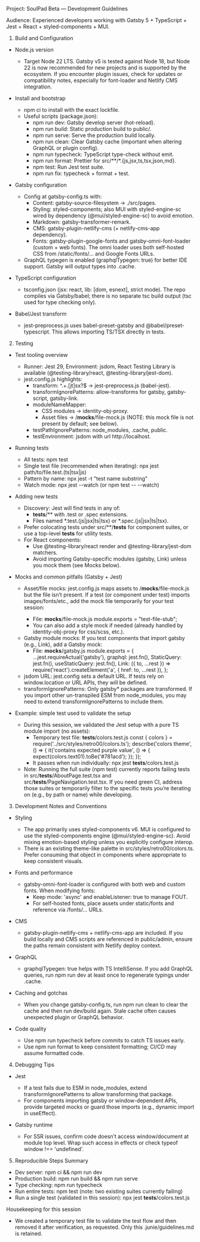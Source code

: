 Project: SoulPad Beta — Development Guidelines

Audience: Experienced developers working with Gatsby 5 + TypeScript + Jest + React + styled-components + MUI.

1. Build and Configuration

- Node.js version
  - Target Node 22 LTS. Gatsby v5 is tested against Node 18, but Node 22 is now recommended for new projects and is supported by the ecosystem. If you encounter plugin issues, check for updates or compatibility notes, especially for font-loader and Netlify CMS integration.

- Install and bootstrap
  - npm ci to install with the exact lockfile.
  - Useful scripts (package.json):
    - npm run dev: Gatsby develop server (hot-reload).
    - npm run build: Static production build to public/.
    - npm run serve: Serve the production build locally.
    - npm run clean: Clear Gatsby cache (important when altering GraphQL or plugin config).
    - npm run typecheck: TypeScript type-check without emit.
    - npm run format: Prettier for src/**/*.{js,jsx,ts,tsx,json,md}.
    - npm test: Run Jest test suite.
    - npm run fix: typecheck + format + test.

- Gatsby configuration
  - Config at gatsby-config.ts with:
    - Content: gatsby-source-filesystem -> ./src/pages.
    - Styling: styled-components; also MUI with styled-engine-sc wired by dependency (@mui/styled-engine-sc) to avoid emotion.
    - Markdown: gatsby-transformer-remark.
    - CMS: gatsby-plugin-netlify-cms (+ netlify-cms-app dependency).
    - Fonts: gatsby-plugin-google-fonts and gatsby-omni-font-loader (custom + web fonts). The omni loader uses both self-hosted CSS from /static/fonts/... and Google Fonts URLs.
  - GraphQL typegen is enabled (graphqlTypegen: true) for better IDE support. Gatsby will output types into .cache.

- TypeScript configuration
  - tsconfig.json (jsx: react, lib: [dom, esnext], strict mode). The repo compiles via Gatsby/babel; there is no separate tsc build output (tsc used for type checking only).

- Babel/Jest transform
  - jest-preprocess.js uses babel-preset-gatsby and @babel/preset-typescript. This allows importing TS/TSX directly in tests.

2. Testing

- Test tooling overview
  - Runner: Jest 29, Environment: jsdom, React Testing Library is available (@testing-library/react, @testing-library/jest-dom).
  - jest.config.js highlights:
    - transform: ^.+\.[jt]sx?$ -> jest-preprocess.js (babel-jest).
    - transformIgnorePatterns: allow-transforms for gatsby, gatsby-script, gatsby-link.
    - moduleNameMapper:
      - CSS modules -> identity-obj-proxy.
      - Asset files -> <rootDir>/__mocks__/file-mock.js (NOTE: this mock file is not present by default; see below).
    - testPathIgnorePatterns: node_modules, .cache, public.
    - testEnvironment: jsdom with url http://localhost.

- Running tests
  - All tests: npm test
  - Single test file (recommended when iterating): npx jest path/to/file.test.(ts|tsx|js)
  - Pattern by name: npx jest -t "test name substring"
  - Watch mode: npx jest --watch (or npm test -- --watch)

- Adding new tests
  - Discovery: Jest will find tests in any of:
    - __tests__/** with .test or .spec extensions.
    - Files named *.test.(js|jsx|ts|tsx) or *.spec.(js|jsx|ts|tsx).
  - Prefer colocating tests under src/**/__tests__ for component suites, or use a top-level __tests__ for utility tests.
  - For React components:
    - Use @testing-library/react render and @testing-library/jest-dom matchers.
    - Avoid importing Gatsby-specific modules (gatsby, Link) unless you mock them (see Mocks below).

- Mocks and common pitfalls (Gatsby + Jest)
  - Asset/file mocks: jest.config.js maps assets to <rootDir>/__mocks__/file-mock.js but the file isn’t present. If a test (or component under test) imports images/fonts/etc., add the mock file temporarily for your test session:
    - File: __mocks__/file-mock.js
      module.exports = "test-file-stub";
    - You can also add a style mock if needed (already handled by identity-obj-proxy for css/scss, etc.).
  - Gatsby module mocks: If you test components that import gatsby (e.g., Link), add a Gatsby mock:
    - File: __mocks__/gatsby.js
      module.exports = {
        ...jest.requireActual('gatsby'),
        graphql: jest.fn(),
        StaticQuery: jest.fn(),
        useStaticQuery: jest.fn(),
        Link: ({ to, ...rest }) => require('react').createElement('a', { href: to, ...rest }),
      };
  - jsdom URL: jest.config sets a default URL. If tests rely on window.location or URL APIs, they will be defined.
  - transformIgnorePatterns: Only gatsby* packages are transformed. If you import other un-transpiled ESM from node_modules, you may need to extend transformIgnorePatterns to include them.

- Example: simple test used to validate the setup
  - During this session, we validated the Jest setup with a pure TS module import (no assets):
    - Temporary test file: __tests__/colors.test.js
      const { colors } = require('../src/styles/retro00/colors.ts');
      describe('colors theme', () => {
        it('contains expected purple value', () => {
          expect(colors.text01).toBe('#781acd');
        });
      });
    - It passes when run individually: npx jest __tests__/colors.test.js
  - Note: Running the full suite (npm test) currently reports failing tests in src/__tests__/AboutPage.test.tsx and src/__tests__/PageNavigation.test.tsx. If you need green CI, address those suites or temporarily filter to the specific tests you’re iterating on (e.g., by path or name) while developing.

3. Development Notes and Conventions

- Styling
  - The app primarily uses styled-components v6. MUI is configured to use the styled-components engine (@mui/styled-engine-sc). Avoid mixing emotion-based styling unless you explicitly configure interop.
  - There is an existing theme-like palette in src/styles/retro00/colors.ts. Prefer consuming that object in components where appropriate to keep consistent visuals.

- Fonts and performance
  - gatsby-omni-font-loader is configured with both web and custom fonts. When modifying fonts:
    - Keep mode: 'async' and enableListener: true to manage FOUT.
    - For self-hosted fonts, place assets under static/fonts and reference via /fonts/... URLs.

- CMS
  - gatsby-plugin-netlify-cms + netlify-cms-app are included. If you build locally and CMS scripts are referenced in public/admin, ensure the paths remain consistent with Netlify deploy context.

- GraphQL
  - graphqlTypegen: true helps with TS IntelliSense. If you add GraphQL queries, run npm run dev at least once to regenerate typings under .cache.

- Caching and gotchas
  - When you change gatsby-config.ts, run npm run clean to clear the cache and then run dev/build again. Stale cache often causes unexpected plugin or GraphQL behavior.

- Code quality
  - Use npm run typecheck before commits to catch TS issues early.
  - Use npm run format to keep consistent formatting; CI/CD may assume formatted code.

4. Debugging Tips

- Jest
  - If a test fails due to ESM in node_modules, extend transformIgnorePatterns to allow transforming that package.
  - For components importing gatsby or window-dependent APIs, provide targeted mocks or guard those imports (e.g., dynamic import in useEffect).

- Gatsby runtime
  - For SSR issues, confirm code doesn’t access window/document at module top level. Wrap such access in effects or check typeof window !== 'undefined'.

5. Reproducible Steps Summary

- Dev server: npm ci && npm run dev
- Production build: npm run build && npm run serve
- Type checking: npm run typecheck
- Run entire tests: npm test (note: two existing suites currently failing)
- Run a single test (validated in this session): npx jest __tests__/colors.test.js

Housekeeping for this session
- We created a temporary test file to validate the test flow and then removed it after verification, as requested. Only this .junie/guidelines.md is retained.
